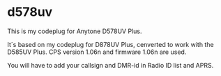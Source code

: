 # d578uv
This is my codeplug for Anytone D578UV Plus.

It´s based on my codeplug for D878UV Plus, cenverted to work with the D585UV Plus.
CPS version 1.06n and firmware 1.06n are used.

You will have to add your callsign and DMR-id in Radio ID list and APRS.
